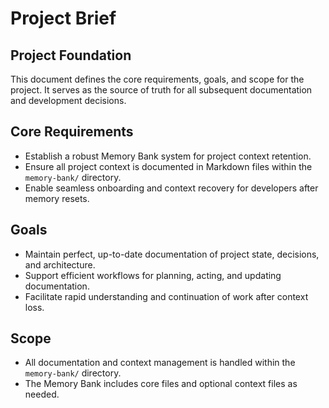 # Project Brief

## Project Foundation
This document defines the core requirements, goals, and scope for the project. It serves as the source of truth for all subsequent documentation and development decisions.

## Core Requirements
- Establish a robust Memory Bank system for project context retention.
- Ensure all project context is documented in Markdown files within the `memory-bank/` directory.
- Enable seamless onboarding and context recovery for developers after memory resets.

## Goals
- Maintain perfect, up-to-date documentation of project state, decisions, and architecture.
- Support efficient workflows for planning, acting, and updating documentation.
- Facilitate rapid understanding and continuation of work after context loss.

## Scope
- All documentation and context management is handled within the `memory-bank/` directory.
- The Memory Bank includes core files and optional context files as needed. 